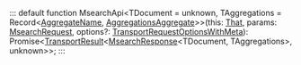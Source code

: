 :::
default function MsearchApi<TDocument = unknown, TAggregations = Record<[AggregateName](./AggregateName.md), [AggregationsAggregate](./AggregationsAggregate.md)>>(this: [That](./That.md), params: [MsearchRequest](./MsearchRequest.md), options?: [TransportRequestOptionsWithMeta](./TransportRequestOptionsWithMeta.md)): Promise<[TransportResult](./TransportResult.md)<[MsearchResponse](./MsearchResponse.md)<TDocument, TAggregations>, unknown>>;
:::
